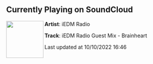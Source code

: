 ## Currently Playing on SoundCloud

[<img align="left" width="100" src="https://i1.sndcdn.com/artworks-Enndmh9qxWIDFVFU-ATcPDQ-t500x500.jpg">](https://soundcloud.com/iedmradio/iedm-radio-guest-mix-brainheart)

**Artist**: iEDM Radio 

**Track**: iEDM Radio Guest Mix - Brainheart

Last updated at 10/10/2022 16:46
